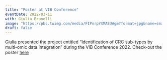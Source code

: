 ```yaml
---
title: "Poster at VIB Conference"
eventDate: 2022-03-11
with: Giulia Brunelli
image: "https://pbs.twimg.com/media/FIPnrpYXMAEUAgm?format=jpg&name=small"
draft: false
---
```


Giulia presented the project entitled “Identification of CRC sub-types by multi-omic data integration” during the VIB Conference 2022. Check-out the poster [here](https://flowcode.com/p/4snuNemdU)
